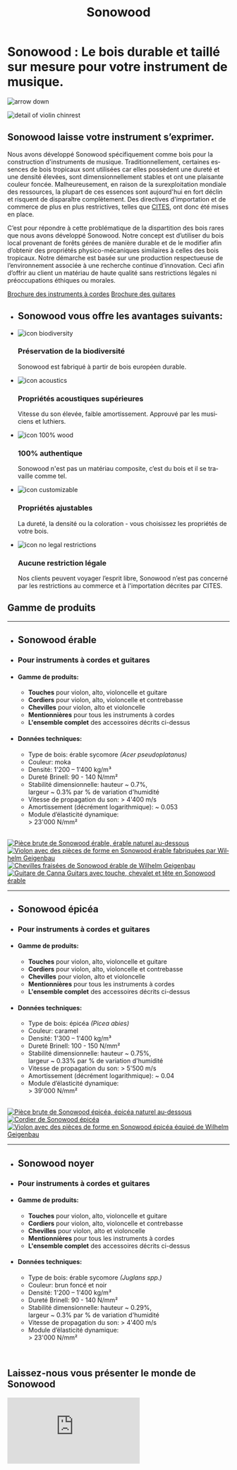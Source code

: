 ﻿---
lang: fr
title: 'Sonowood'
order: 3
---

<div class="full-width-kenburns">
<div class="wrap-bg-image">

# Sonowood : Le bois durable et taillé sur mesure pour votre instrument de musique.

![arrow down](/assets/images/arrow-d-white.svg)
</div>
<img srcset="/assets/images/products_cover_2x.jpg"
     src="/assets/images/products_cover.jpg" alt="detail of violin chinrest">
</div>

<div class="full-width">
<div class="wrap">

## Sonowood laisse votre instrument s’exprimer.

Nous avons développé Sonowood spécifiquement comme bois pour la construction d'instruments de musique. Traditionnellement, certaines essences de bois tropicaux sont utilisées car elles possèdent une dureté et une densité élevées, sont dimensionnellement stables et ont une plaisante couleur foncée. Malheureusement, en raison de la surexploitation mondiale des ressources, la plupart de ces essences sont aujourd'hui en fort déclin et risquent de disparaître complètement. Des directives d'importation et de commerce de plus en plus restrictives, telles que [CITES](https://www.cites.org/eng/disc/species.php), ont donc été mises en place.

C’est pour répondre à cette problématique de la dispartition des bois rares que nous avons développé Sonowood. Notre concept est d’utiliser du bois local provenant de forêts gérées de manière durable et de le modifier afin d’obtenir des propriétés physico-mécaniques similaires à celles des bois tropicaux. Notre démarche est basée sur une production respectueuse de l’environnement associée à une recherche continue d’innovation. Ceci afin d’offrir au client un matériau de haute qualité sans restrictions légales ni préoccupations éthiques ou morales.

<a class="btn -red" href="/assets/docs/Sonowood_Strings_EN.pdf">Brochure des instruments à cordes</a> <a class="btn -red" href="/assets/docs/Sonowood_Guitars_EN.pdf">Brochure des guitares</a>

</div>
</div>

<div class="full-width-red">
<div class="wrap">

  - ## Sonowood vous offre les avantages suivants:

  - ![icon biodiversity](/assets/logo/biodiverse.svg)

    ### Préservation de la biodiversité

    Sonowood est fabriqué à partir de bois européen durable.

  - ![icon acoustics](/assets/logo/sound.svg)

    ### Propriétés acoustiques supérieures

    Vitesse du son élevée, faible amortissement. Approuvé par les musiciens et luthiers.

  - ![icon 100% wood](/assets/logo/100.svg)

    ### 100% authentique

    Sonowood n'est pas un matériau composite, c’est du bois et il se travaille comme tel.

  - ![icon customizable](/assets/logo/customizable.svg)

    ### Propriétés ajustables

    La dureté, la densité ou la coloration - vous choisissez les propriétés de votre bois.

  - ![icon no legal restrictions](/assets/logo/legal.svg)

    ### Aucune restriction légale

    Nos clients peuvent voyager l’esprit libre, Sonowood n’est pas concerné par les restrictions au commerce et à l'importation décrites par CITES.

</div>
</div>

<div class="full-width-grey" id="technicaldata">
<div class="wrap -cols2">

## Gamme de produits

---

  - ## Sonowood érable

  - ### Pour instruments à cordes et guitares

  - #### Gamme de produits:

      - **Touches** pour violon, alto, violoncelle et guitare
      - **Cordiers** pour violon, alto, violoncelle et contrebasse
      - **Chevilles** pour violon, alto et violoncelle
      - **Mentionnières** pour tous les instruments à cordes
      - **L'ensemble complet** des accessoires décrits ci-dessus

  -  #### Données techniques:

      - Type de bois: érable sycomore *(Acer pseudoplatanus)*
      - Couleur: moka
      - Densité: 1'200 – 1'400 kg/m³
      - Dureté Brinell: 90 - 140 N/mm²
      - Stabilité dimensionnelle: hauteur \~ 0.7%,  
        largeur \~ 0.3% par % de variation d'humidité
      - Vitesse de propagation du son: \> 4'400 m/s
      - Amortissement (décrément logarithmique): \~ 0.053
      - Module d’élasticité dynamique:  
        \> 23'000 N/mm²

<br/>

<div class="picturegallery">
  <a href="/assets/images/strings/sonowood_timber_ahorn.jpg">
    <img src="/assets/images/strings/sonowood_timber_ahorn.jpg" alt="Pièce brute de Sonowood érable, érable naturel au-dessous">
  </a>
  <a href="/assets/images/sonowood_maple-02_2x.jpg">
    <img src="/assets/images/Sonowood_6_Tropical_Wood_Tropenholz_Ersatz_Replacement_Alternative_Sonowood_Ebenholz_Rosewood_Grenadill_SwissWoodSolutions_Klimaschutz_Violin_Guitar_Viola.jpg" alt="Violon avec des pièces de forme en Sonowood érable fabriquées par Wilhelm Geigenbau">
  </a>
  <a href="/assets/images/strings/sonowood_pegs_maple1.jpg">
    <img src="/assets/images/strings/sonowood_pegs_maple1_thumb.jpg" alt="Chevilles fraisées de Sonowood érable de Wilhelm Geigenbau">
  </a>
  <a href="/assets/images/guitars/sonowood_eguitar_full1.jpg">
      <img src="/assets/images/guitars/sonowood_eguitar_full1_thumb.jpg" alt="Guitare de Canna Guitars avec touche, chevalet et tête en Sonowood érable">
  </a>
</div>

---

  - ## Sonowood épicéa

  - ### Pour instruments à cordes et guitares

  -  #### Gamme de produits:

      - **Touches** pour violon, alto, violoncelle et guitare
      - **Cordiers** pour violon, alto, violoncelle et contrebasse
      - **Chevilles** pour violon, alto et violoncelle
      - **Mentionnières** pour tous les instruments à cordes
      - **L'ensemble complet** des accessoires décrits ci-dessus

  -  #### Données techniques:

      - Type de bois: épicéa *(Picea abies)*
      - Couleur: caramel
      - Densité: 1'300 – 1'400 kg/m³
      - Dureté Brinell: 100 - 150 N/mm²
      - Stabilité dimensionnelle: hauteur \~ 0.75%,  
        largeur \~ 0.33% par % de variation d'humidité
      - Vitesse de propagation du son: \> 5'500 m/s
      - Amortissement (décrément logarithmique): \~ 0.04
      - Module d’élasticité dynamique:  
        \> 39'000 N/mm²

<br/>

<div class="picturegallery">
    <a href="/assets/images/strings/sonowood_timber_spruce.jpg">
        <img src="/assets/images/strings/sonowood_timber_spruce.jpg" alt="Pièce brute de Sonowood épicéa, épicéa naturel au-dessous">
    </a>
    <a href="/assets/images/strings/sonowood_tailpiece_spruce2.jpg">
        <img src="/assets/images/strings/sonowood_tailpiece_spruce2_thumb.jpg" alt="Cordier de Sonowood épicéa">
    </a>
    <a href="/assets/images/strings/sonowood_fingerboard_spruce1.jpg">
        <img src="/assets/images/strings/sonowood_fingerboard_spruce1_thumb.jpg" alt="Violon avec des pièces de forme en Sonowood épicéa équipé de Wilhelm Geigenbau">
    </a>
</div>

---

  - ## Sonowood noyer

  - ### Pour instruments à cordes et guitares

  - #### Gamme de produits:

      - **Touches** pour violon, alto, violoncelle et guitare
      - **Cordiers** pour violon, alto, violoncelle et contrebasse
      - **Chevilles** pour violon, alto et violoncelle
      - **Mentionnières** pour tous les instruments à cordes
      - **L'ensemble complet** des accessoires décrits ci-dessus

  -  #### Données techniques:

      - Type de bois: érable sycomore *(Juglans spp.)*
      - Couleur: brun foncé et noir
      - Densité: 1'200 – 1'400 kg/m³
      - Dureté Brinell: 90 - 140 N/mm²
      - Stabilité dimensionnelle: hauteur \~ 0.29%,  
        largeur \~ 0.3% par % de variation d'humidité
      - Vitesse de propagation du son: \> 4'400 m/s
      - Module d’élasticité dynamique:  
        \> 23'000 N/mm²

<br/>

</div>
</div>

<div class="full-width">
<div class="wrap">

## Laissez-nous vous présenter le monde de Sonowood

<div class="videocontainer">
<iframe src="https://www.youtube.com/embed/VzBaJULayc8?rel=0&amp;showinfo=0" frameborder="0" allow="autoplay; encrypted-media" allowfullscreen>
</iframe>
</div>

</div>
</div>
